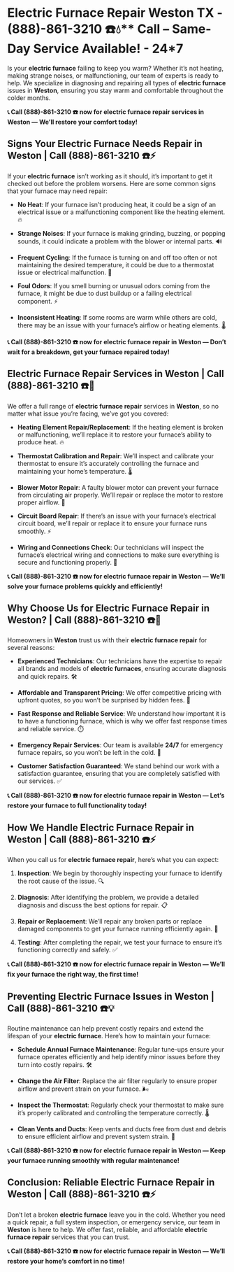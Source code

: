 # Electric Furnace Repair Weston TX - (888)-861-3210 ☎️💧** Call – Same-Day Service Available! - 24*7

Is your **electric furnace** failing to keep you warm? Whether it’s not heating, making strange noises, or malfunctioning, our team of experts is ready to help. We specialize in diagnosing and repairing all types of **electric furnace** issues in **Weston**, ensuring you stay warm and comfortable throughout the colder months.

**📞 Call (888)-861-3210 ☎️ now for **electric furnace repair** services in Weston — We’ll restore your comfort today!**

## **Signs Your Electric Furnace Needs Repair in Weston | Call (888)-861-3210 ☎️⚡**

If your **electric furnace** isn’t working as it should, it’s important to get it checked out before the problem worsens. Here are some common signs that your furnace may need repair:

- **No Heat**: If your furnace isn’t producing heat, it could be a sign of an electrical issue or a malfunctioning component like the heating element. 🔥
- **Strange Noises**: If your furnace is making grinding, buzzing, or popping sounds, it could indicate a problem with the blower or internal parts. 🔊
- **Frequent Cycling**: If the furnace is turning on and off too often or not maintaining the desired temperature, it could be due to a thermostat issue or electrical malfunction. 🔄
- **Foul Odors**: If you smell burning or unusual odors coming from the furnace, it might be due to dust buildup or a failing electrical component. ⚡
- **Inconsistent Heating**: If some rooms are warm while others are cold, there may be an issue with your furnace’s airflow or heating elements. 🌡️

**📞 Call (888)-861-3210 ☎️ now for **electric furnace repair** in Weston — Don’t wait for a breakdown, get your furnace repaired today!**

## **Electric Furnace Repair Services in Weston | Call (888)-861-3210 ☎️🔧**

We offer a full range of **electric furnace repair** services in **Weston**, so no matter what issue you’re facing, we’ve got you covered:

- **Heating Element Repair/Replacement**: If the heating element is broken or malfunctioning, we’ll replace it to restore your furnace’s ability to produce heat. 🔥
- **Thermostat Calibration and Repair**: We’ll inspect and calibrate your thermostat to ensure it’s accurately controlling the furnace and maintaining your home’s temperature. 🌡️
- **Blower Motor Repair**: A faulty blower motor can prevent your furnace from circulating air properly. We’ll repair or replace the motor to restore proper airflow. 💨
- **Circuit Board Repair**: If there’s an issue with your furnace’s electrical circuit board, we’ll repair or replace it to ensure your furnace runs smoothly. ⚡
- **Wiring and Connections Check**: Our technicians will inspect the furnace’s electrical wiring and connections to make sure everything is secure and functioning properly. 🔧

**📞 Call (888)-861-3210 ☎️ now for **electric furnace repair** in Weston — We’ll solve your furnace problems quickly and efficiently!**

## **Why Choose Us for Electric Furnace Repair in Weston? | Call (888)-861-3210 ☎️🌟**

Homeowners in **Weston** trust us with their **electric furnace repair** for several reasons:

- **Experienced Technicians**: Our technicians have the expertise to repair all brands and models of **electric furnaces**, ensuring accurate diagnosis and quick repairs. 🛠️
- **Affordable and Transparent Pricing**: We offer competitive pricing with upfront quotes, so you won’t be surprised by hidden fees. 💸
- **Fast Response and Reliable Service**: We understand how important it is to have a functioning furnace, which is why we offer fast response times and reliable service. ⏱️
- **Emergency Repair Services**: Our team is available **24/7** for emergency furnace repairs, so you won’t be left in the cold. 🌙
- **Customer Satisfaction Guaranteed**: We stand behind our work with a satisfaction guarantee, ensuring that you are completely satisfied with our services. ✅

**📞 Call (888)-861-3210 ☎️ now for **electric furnace repair** in Weston — Let’s restore your furnace to full functionality today!**

## **How We Handle Electric Furnace Repair in Weston | Call (888)-861-3210 ☎️⚡**

When you call us for **electric furnace repair**, here’s what you can expect:

1. **Inspection**: We begin by thoroughly inspecting your furnace to identify the root cause of the issue. 🔍
2. **Diagnosis**: After identifying the problem, we provide a detailed diagnosis and discuss the best options for repair. 📋
3. **Repair or Replacement**: We’ll repair any broken parts or replace damaged components to get your furnace running efficiently again. 🔧
4. **Testing**: After completing the repair, we test your furnace to ensure it’s functioning correctly and safely. ✅

**📞 Call (888)-861-3210 ☎️ now for **electric furnace repair** in Weston — We’ll fix your furnace the right way, the first time!**

## **Preventing Electric Furnace Issues in Weston | Call (888)-861-3210 ☎️💡**

Routine maintenance can help prevent costly repairs and extend the lifespan of your **electric furnace**. Here’s how to maintain your furnace:

- **Schedule Annual Furnace Maintenance**: Regular tune-ups ensure your furnace operates efficiently and help identify minor issues before they turn into costly repairs. 🛠️
- **Change the Air Filter**: Replace the air filter regularly to ensure proper airflow and prevent strain on your furnace. 🌬️
- **Inspect the Thermostat**: Regularly check your thermostat to make sure it’s properly calibrated and controlling the temperature correctly. 🌡️
- **Clean Vents and Ducts**: Keep vents and ducts free from dust and debris to ensure efficient airflow and prevent system strain. 💨

**📞 Call (888)-861-3210 ☎️ now for **electric furnace repair** in Weston — Keep your furnace running smoothly with regular maintenance!**

## **Conclusion: Reliable Electric Furnace Repair in Weston | Call (888)-861-3210 ☎️⚡**

Don’t let a broken **electric furnace** leave you in the cold. Whether you need a quick repair, a full system inspection, or emergency service, our team in **Weston** is here to help. We offer fast, reliable, and affordable **electric furnace repair** services that you can trust.

**📞 Call (888)-861-3210 ☎️ now for **electric furnace repair** in Weston — We’ll restore your home’s comfort in no time!**
